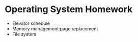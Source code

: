 # Operating System Homework

- Elevator schedule
- Memory management:page replacement
- File system

